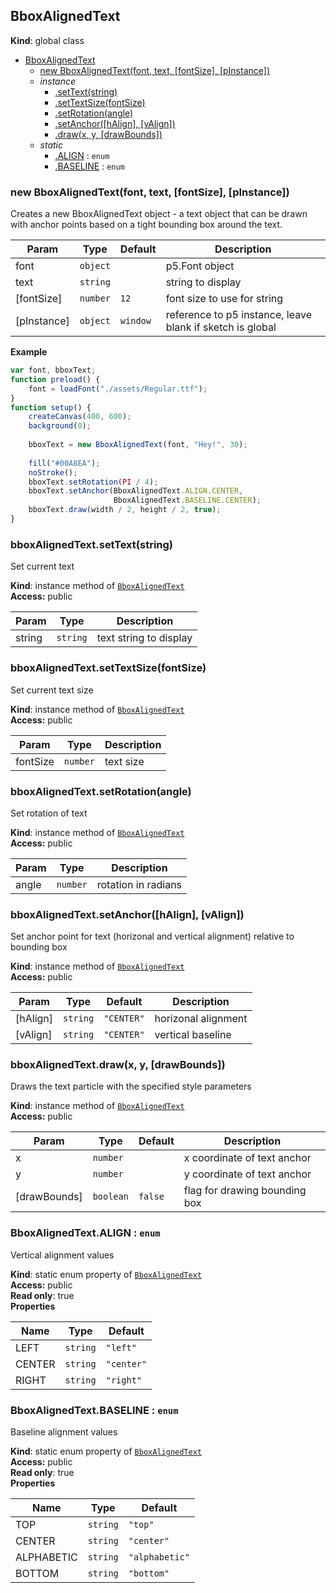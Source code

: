 <a name="BboxAlignedText"></a>

## BboxAlignedText
**Kind**: global class  

* [BboxAlignedText](#BboxAlignedText)
    * [new BboxAlignedText(font, text, [fontSize], [pInstance])](#new_BboxAlignedText_new)
    * _instance_
        * [.setText(string)](#BboxAlignedText+setText)
        * [.setTextSize(fontSize)](#BboxAlignedText+setTextSize)
        * [.setRotation(angle)](#BboxAlignedText+setRotation)
        * [.setAnchor([hAlign], [vAlign])](#BboxAlignedText+setAnchor)
        * [.draw(x, y, [drawBounds])](#BboxAlignedText+draw)
    * _static_
        * [.ALIGN](#BboxAlignedText.ALIGN) : <code>enum</code>
        * [.BASELINE](#BboxAlignedText.BASELINE) : <code>enum</code>

<a name="new_BboxAlignedText_new"></a>

### new BboxAlignedText(font, text, [fontSize], [pInstance])
Creates a new BboxAlignedText object - a text object that can be drawn withanchor points based on a tight bounding box around the text.


| Param | Type | Default | Description |
| --- | --- | --- | --- |
| font | <code>object</code> |  | p5.Font object |
| text | <code>string</code> |  | string to display |
| [fontSize] | <code>number</code> | <code>12</code> | font size to use for string |
| [pInstance] | <code>object</code> | <code>window</code> | reference to p5 instance,                                                   leave blank if sketch is                                                   global |

**Example**  
```js
var font, bboxText;function preload() {    font = loadFont("./assets/Regular.ttf");}function setup() {    createCanvas(400, 600);    background(0);        bboxText = new BboxAlignedText(font, "Hey!", 30);        fill("#00A8EA");    noStroke();        bboxText.setRotation(PI / 4);    bboxText.setAnchor(BboxAlignedText.ALIGN.CENTER,                        BboxAlignedText.BASELINE.CENTER);    bboxText.draw(width / 2, height / 2, true);}
```
<a name="BboxAlignedText+setText"></a>

### bboxAlignedText.setText(string)
Set current text

**Kind**: instance method of <code>[BboxAlignedText](#BboxAlignedText)</code>  
**Access:** public  

| Param | Type | Description |
| --- | --- | --- |
| string | <code>string</code> | text string to display |

<a name="BboxAlignedText+setTextSize"></a>

### bboxAlignedText.setTextSize(fontSize)
Set current text size

**Kind**: instance method of <code>[BboxAlignedText](#BboxAlignedText)</code>  
**Access:** public  

| Param | Type | Description |
| --- | --- | --- |
| fontSize | <code>number</code> | text size |

<a name="BboxAlignedText+setRotation"></a>

### bboxAlignedText.setRotation(angle)
Set rotation of text

**Kind**: instance method of <code>[BboxAlignedText](#BboxAlignedText)</code>  
**Access:** public  

| Param | Type | Description |
| --- | --- | --- |
| angle | <code>number</code> | rotation in radians |

<a name="BboxAlignedText+setAnchor"></a>

### bboxAlignedText.setAnchor([hAlign], [vAlign])
Set anchor point for text (horizonal and vertical alignment) relative tobounding box

**Kind**: instance method of <code>[BboxAlignedText](#BboxAlignedText)</code>  
**Access:** public  

| Param | Type | Default | Description |
| --- | --- | --- | --- |
| [hAlign] | <code>string</code> | <code>&quot;CENTER&quot;</code> | horizonal alignment |
| [vAlign] | <code>string</code> | <code>&quot;CENTER&quot;</code> | vertical baseline |

<a name="BboxAlignedText+draw"></a>

### bboxAlignedText.draw(x, y, [drawBounds])
Draws the text particle with the specified style parameters

**Kind**: instance method of <code>[BboxAlignedText](#BboxAlignedText)</code>  
**Access:** public  

| Param | Type | Default | Description |
| --- | --- | --- | --- |
| x | <code>number</code> |  | x coordinate of text anchor |
| y | <code>number</code> |  | y coordinate of text anchor |
| [drawBounds] | <code>boolean</code> | <code>false</code> | flag for drawing bounding box |

<a name="BboxAlignedText.ALIGN"></a>

### BboxAlignedText.ALIGN : <code>enum</code>
Vertical alignment values

**Kind**: static enum property of <code>[BboxAlignedText](#BboxAlignedText)</code>  
**Access:** public  
**Read only**: true  
**Properties**

| Name | Type | Default |
| --- | --- | --- |
| LEFT | <code>string</code> | <code>&quot;left&quot;</code> | 
| CENTER | <code>string</code> | <code>&quot;center&quot;</code> | 
| RIGHT | <code>string</code> | <code>&quot;right&quot;</code> | 

<a name="BboxAlignedText.BASELINE"></a>

### BboxAlignedText.BASELINE : <code>enum</code>
Baseline alignment values

**Kind**: static enum property of <code>[BboxAlignedText](#BboxAlignedText)</code>  
**Access:** public  
**Read only**: true  
**Properties**

| Name | Type | Default |
| --- | --- | --- |
| TOP | <code>string</code> | <code>&quot;top&quot;</code> | 
| CENTER | <code>string</code> | <code>&quot;center&quot;</code> | 
| ALPHABETIC | <code>string</code> | <code>&quot;alphabetic&quot;</code> | 
| BOTTOM | <code>string</code> | <code>&quot;bottom&quot;</code> | 


